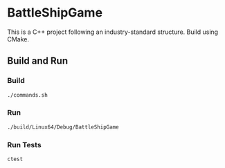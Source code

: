 # BattleShipGame

This is a C++ project following an industry-standard structure. Build using CMake.

## Build and Run

### Build
```bash
./commands.sh
```

### Run
```bash
./build/Linux64/Debug/BattleShipGame
```

### Run Tests
```bash
ctest
```
